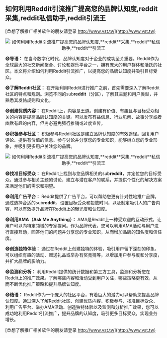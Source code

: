## **如何利用Reddit引流推广提高您的品牌认知度,**reddit**采集,**reddit**私信助手,**reddit**引流王**

[😍想了解推广相关软件的朋友请登录 http://www.vst.tw](http://www.vst.tw)

 <center><img src="https://vst.tw/MP4/tuiguang/png/2.png" alt="如何利用Reddit引流推广提高您的品牌认知度,**reddit**采集,**reddit**私信助手,**reddit**引流王"></center>

**😄导语：**
在当今数字化时代，品牌认知度对于企业的成功至关重要。Reddit作为全球最大的社交新闻聚合、讨论和娱乐平台之一，拥有庞大的用户群体和活跃的社区。本文将介绍如何利用Reddit引流推广，以提高您的品牌认知度并吸引目标受众。

**😄了解Reddit社区：**
在开始利用Reddit进行推广之前，首先需要深入了解Reddit社区的特点和规则。浏览不同的sub**reddit**（分区），了解其主题和用户类型，并熟悉其发帖规则和文化。

**😄创建优质内容：**
在Reddit上，内容是王道。创建有价值、有趣且与目标受众相关的内容是提高品牌认知度的关键。可以发布有益信息、行业见解、故事分享或者幽默有趣的内容，但务必避免强行推销或过度宣传。

**😄积极参与社区：**
积极参与Reddit社区是建立品牌认知度的有效途径。回复用户评论、提供有价值的信息、参与讨论并分享您的专业知识，能够树立您的专业形象，并吸引更多用户关注您的品牌。

 <center><img src="https://vst.tw/MP4/tuiguang/png/2.png" alt="如何利用Reddit引流推广提高您的品牌认知度,**reddit**采集,**reddit**私信助手,**reddit**引流王"></center>

**😄找准目标受众：**
在Reddit上找到与您品牌相关的sub**reddit**，并定位您的目标受众。通过参与相关主题的讨论，建立与潜在客户的联系，并提供个性化的解决方案来满足他们的需求和期望。

**😄利用广告平台：**
Reddit提供了广告平台，可以帮助您更有针对性地推广品牌。通过选择合适的sub**reddit**、设置目标受众和投放时间，以及制定吸引人的广告内容，可以有效提升品牌在Reddit上的曝光度和认知度。

**😄利用AMA（Ask Me Anything）：**
AMA是Reddit上一种受欢迎的互动形式，让用户可以向特定领域的专家提问。作为品牌代表，您可以利用AMA活动与用户进行直接互动，回答他们的问题并分享您的专业知识，从而增加品牌的知名度和信任度。

**😄创造独特体验：**
通过在Reddit上创建独特的体验，吸引用户留下深刻的印象。可以组织有趣的活动、赠送礼品或举办有奖竞猜等，以增加用户参与度和分享度，并扩大品牌的影响力。

**😄监测和分析：**
利用Reddit提供的统计数据和第三方工具，监测和分析您在Reddit上的推广效果。了解哪些内容和活动受到用户关注，哪些策略更有效，从而不断优化推广策略和提升品牌认知度。

**😄结语：**
Reddit作为一个庞大的社区平台，有着巨大的潜力可以帮助您提高品牌认知度。通过深入了解Reddit社区、创建优质内容、积极参与、找准目标受众、利用广告平台、举办AMA活动、创造独特体验以及监测和分析推广效果，您可以成功地利用Reddit引流推广，提升品牌的认知度，吸引更多目标受众，实现业务增长。

[😍想了解推广相关软件的朋友请登录 http://www.vst.tw](http://www.vst.tw)



